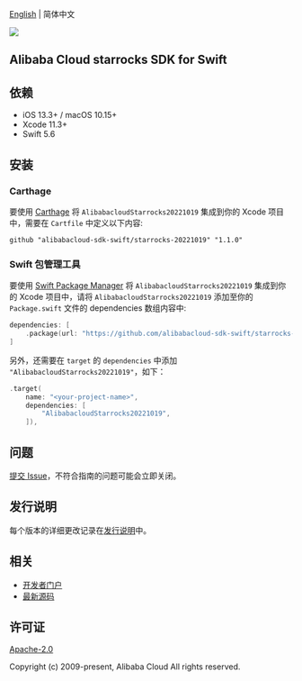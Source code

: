 [English](README.md) | 简体中文

![](https://aliyunsdk-pages.alicdn.com/icons/AlibabaCloud.svg)

## Alibaba Cloud starrocks SDK for Swift

## 依赖

- iOS 13.3+ / macOS 10.15+
- Xcode 11.3+
- Swift 5.6

## 安装

### Carthage

要使用 [Carthage](https://github.com/Carthage/Carthage) 将 `AlibabacloudStarrocks20221019` 集成到你的 Xcode 项目中，需要在 `Cartfile` 中定义以下内容:

```ogdl
github "alibabacloud-sdk-swift/starrocks-20221019" "1.1.0"
```

### Swift 包管理工具

要使用 [Swift Package Manager](https://swift.org/package-manager/) 将 `AlibabacloudStarrocks20221019` 集成到你的 Xcode 项目中，请将 `AlibabacloudStarrocks20221019` 添加至你的 `Package.swift` 文件的 dependencies 数组内容中:

```swift
dependencies: [
    .package(url: "https://github.com/alibabacloud-sdk-swift/starrocks-20221019.git", from: "1.1.0")
]
```

另外，还需要在 `target` 的 `dependencies` 中添加 `"AlibabacloudStarrocks20221019"`，如下：

```swift
.target(
    name: "<your-project-name>",
    dependencies: [
        "AlibabacloudStarrocks20221019",
    ]),
```

## 问题

[提交 Issue](https://github.com/alibabacloud-sdk-swift/starrocks-20221019/issues/new)，不符合指南的问题可能会立即关闭。

## 发行说明

每个版本的详细更改记录在[发行说明](./ChangeLog.txt)中。

## 相关

* [开发者门户](https://next.api.aliyun.com/home)
* [最新源码](https://github.com/alibabacloud-sdk-swift/starrocks-20221019)

## 许可证

[Apache-2.0](http://www.apache.org/licenses/LICENSE-2.0)

Copyright (c) 2009-present, Alibaba Cloud All rights reserved.
